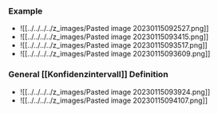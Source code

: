 ### Example
+ ![[../../../../z_images/Pasted image 20230115092527.png]]
+ ![[../../../../z_images/Pasted image 20230115093415.png]]
+ ![[../../../../z_images/Pasted image 20230115093517.png]]
+ ![[../../../../z_images/Pasted image 20230115093609.png]]

### General [[Konfidenzintervall]] Definition
+ ![[../../../../z_images/Pasted image 20230115093924.png]]
+ ![[../../../../z_images/Pasted image 20230115094107.png]]